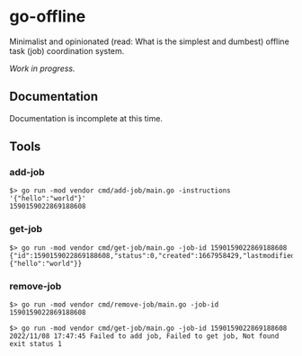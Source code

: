 # go-offline

Minimalist and opinionated (read: What is the simplest and dumbest) offline task (job) coordination system.

_Work in progress._

## Documentation

Documentation is incomplete at this time.

## Tools

### add-job

```
$> go run -mod vendor cmd/add-job/main.go -instructions '{"hello":"world"}'
1590159022869188608
```

### get-job

```
$> go run -mod vendor cmd/get-job/main.go -job-id 1590159022869188608
{"id":1590159022869188608,"status":0,"created":1667958429,"lastmodified":1667958429,"instruction":{"hello":"world"}}
```

### remove-job

```
$> go run -mod vendor cmd/remove-job/main.go -job-id 1590159022869188608

$> go run -mod vendor cmd/get-job/main.go -job-id 1590159022869188608
2022/11/08 17:47:45 Failed to add job, Failed to get job, Not found
exit status 1
```

